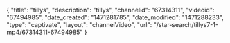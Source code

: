{
    "title": "tillys",
    "description": "tillys",
    "channelid": "67314311",
    "videoid": "67494985",
    "date_created": "1471281785",
    "date_modified": "1471288233",
    "type": "captivate",
    "layout": "channelVideo",
    "url": "\/star-search\/tillys7-1-mp4\/67314311-67494985"
}